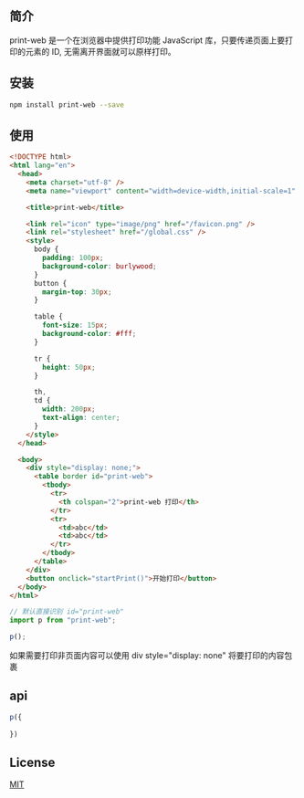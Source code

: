 ## 简介

print-web 是一个在浏览器中提供打印功能 JavaScript 库，只要传递页面上要打印的元素的 ID, 无需离开界面就可以原样打印。

## 安装

```bash
npm install print-web --save
```
## 使用
```html
<!DOCTYPE html>
<html lang="en">
  <head>
    <meta charset="utf-8" />
    <meta name="viewport" content="width=device-width,initial-scale=1" />

    <title>print-web</title>

    <link rel="icon" type="image/png" href="/favicon.png" />
    <link rel="stylesheet" href="/global.css" />
    <style>
      body {
        padding: 100px;
        background-color: burlywood;
      }
      button {
        margin-top: 30px;
      }

      table {
        font-size: 15px;
        background-color: #fff;
      }

      tr {
        height: 50px;
      }

      th,
      td {
        width: 200px;
        text-align: center;
      }
    </style>
  </head>

  <body>
    <div style="display: none;">
      <table border id="print-web">
        <tbody>
          <tr>
            <th colspan="2">print-web 打印</th>
          </tr>
          <tr>
            <td>abc</td>
            <td>abc</td>
          </tr>
        </tbody>
      </table>
    </div>
    <button onclick="startPrint()">开始打印</button>
  </body>
</html>
```

```js
// 默认直接识别 id="print-web"
import p from "print-web";

p();
```

如果需要打印非页面内容可以使用   div style="display: none" 将要打印的内容包裹

## api

```js
p({
  
})
```

## License

[MIT](LICENSE)
